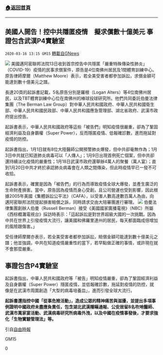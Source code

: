 ###  [:house:返回首頁](https://github.com/ourhimalayas/txt)
---

## 美國人開告！控中共隱匿疫情　擬求償數十億美元 事證包含武漢P4實驗室
`2020-03-16 13:15 GM15` [轉載自GNews](https://gnews.org/zh-hant/142581/)

![](https://s3-ap-northeast-1.amazonaws.com/news.guo.offload.media/wp-content/uploads/2020/03/16131025/202003161556.jpg)
美國邁阿密聯邦法院13日收到首宗控告中共隱匿「嚴重特殊傳染性肺炎」（COVID-19）疫情的民事求償案件，原告是4位南佛州居民及1間體育訓練中心。原告律師摩爾（Matthew Moore）表示，若全美受害者都參加訴訟，求償金額可能達到數十億美元之譜。

長達20頁的起訴書記載，5名原告分別是羅根（Logan Alters）等4位南佛州居民，以及TBT體育訓練中心位在南佛州的棒球投球研究所。他們共同委託伯曼法律集團（The Berman Law Group）對中華人民共和國政府、中華人民共和國衛生部、中華人民共和國民政部、中華人民共和國應急管理部、湖北省政府、武漢市政府提出控告。

起訴書表示，中華人民共和國政府等這些「被告們」明知疫情很嚴重，卻為了鞏固經濟利益及自身霸權（Super Power），反而隱匿疫情、低報確診數，進而拖延對疫情的防控。

起訴書指出，1月1日就有8位大陸醫師公開預警肺炎爆發，但中共卻毫無作為；1月3日中共就已知道肺炎病毒可以「人傳人」；1月9日出現首例死亡個案，但中共卻還持續淡化疫情的嚴重性；1月18日武漢市政府還舉辦4萬人的聚餐（萬人宴）；直到1月20日中共才終於承認肺炎病毒會在人類之間傳染，但此時疫情早已一發不可收拾。

起訴書表示，確實是因為「被告們」的行為而導致疫情全球大爆發，並產生廣泛的生命財產損害。當中，原告因為疫情而身心受創，且公司營運也受到影響，因此根據2005年美國《集體訴訟公平法》（CAFA），以受害人數高達數百萬人為由，向邁阿密聯邦法院提起損害賠償之訴，同時請求交由大陪審團進行審理。
![](http://www.umedia.world/CKEdit/upload/201906011552473854/images/202003161424.jpg)
伯曼法律集團創辦人伯曼（Russell Berman）接受《美國國家廣播電視》（NBC）所屬《西棕櫚灘電視台》採訪時表示：「這起訴訟是對世界超級大國的一次挑戰。因為中共在世界上引發疫情大流行，讓美國和佛羅里達州的居民，每天都面臨成倍增加的風險跟傷害。」

受任律師摩爾亦表示，若全美受害者都參加訴訟，賠償金額可能達到數十億美元之譜；他並強調，中共在知道疫情嚴重性的當下，若早點做正確的事情，或許現在就不會那麼嚴重。

## 事證包含P4實驗室

起訴書指出，中華人民共和國政府等「被告」明知疫情嚴重，卻為了鞏固經濟利益及自身霸權（Super Power）隱匿疫情，並低報確診數，拖延對疫情的防控，就像是在武漢市周圍創造「大型的病毒培養皿」，進而引發全球大流行。

**起訴書還指控中國「從事危險活動」，造成公眾的精神痛苦與滋擾，並提出多項事例證明中國政府未盡應負責任，包含湖北武漢隱瞞通報、公安居留8名吹哨醫師、武漢市萬家宴活動、武漢病毒研究所病毒外洩，以及中國在疫情事發後，才要求強化「生物實驗管理法」等。**

引自[自由時報](https://news.ltn.com.tw/news/world/breakingnews/3101855)

GM15

0

